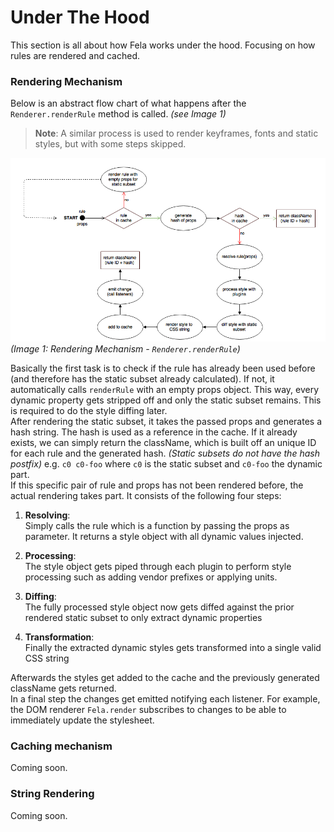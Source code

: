 # Under The Hood

This section is all about how Fela works under the hood. Focusing on how rules are rendered and cached.

### Rendering Mechanism
Below is an abstract flow chart of what happens after the `Renderer.renderRule` method is called. *(see Image 1)*
> **Note**: A similar process is used to render keyframes, fonts and static styles, but with some steps skipped.

![Rendering Mechanism](../../res/RenderingMechanism.png)
*(Image 1: Rendering Mechanism - `Renderer.renderRule`)*

Basically the first task is to check if the rule has already been used before (and therefore has the static subset already calculated). If not, it automatically calls `renderRule` with an empty props object. This way, every dynamic property gets stripped off and only the static subset remains. This is required to do the style diffing later.<br>
After rendering the static subset, it takes the passed props and generates a hash string. The hash is used as a reference in the cache. If it already exists, we can simply return the className, which is built off an unique ID for each rule and the generated hash. *(Static subsets do not have the hash postfix)* e.g. `c0 c0-foo` where `c0` is the static subset and `c0-foo` the dynamic part.
<br>
If this specific pair of rule and props has not been rendered before, the actual rendering takes part. It consists of the following four steps:

1. **Resolving**:<br>Simply calls the rule which is a function by passing the props as parameter. It returns a style object with all dynamic values injected.

2. **Processing**:<br>The style object gets piped through each plugin to perform style processing such as adding vendor prefixes or applying units.

3. **Diffing**:<br>The fully processed style object now gets diffed against the prior rendered static subset to only extract dynamic properties

4. **Transformation**:<br>Finally the extracted dynamic styles gets transformed into a single valid CSS string

Afterwards the styles get added to the cache and the previously generated className gets returned.<br>
In a final step the changes get emitted notifying each listener. For example, the DOM renderer `Fela.render` subscribes to changes to be able to immediately update the stylesheet.

### Caching mechanism
Coming soon.

### String Rendering
Coming soon.
